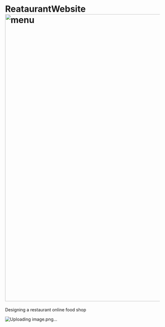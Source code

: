 # ReataurantWebsite<img width="937" alt="menu" src="https://github.com/KWAGALA-JOANNA/ReataurantWebsite/assets/142006038/c3f22055-35df-46e6-a6d1-8400afefda4f">

Designing a restaurant online food shop

![Uploading image.png…]()

